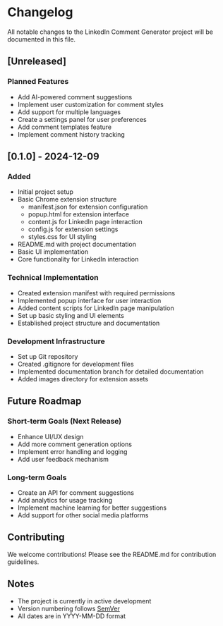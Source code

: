 # Changelog

All notable changes to the LinkedIn Comment Generator project will be documented in this file.

## [Unreleased]

### Planned Features
- Add AI-powered comment suggestions
- Implement user customization for comment styles
- Add support for multiple languages
- Create a settings panel for user preferences
- Add comment templates feature
- Implement comment history tracking

## [0.1.0] - 2024-12-09

### Added
- Initial project setup
- Basic Chrome extension structure
  - manifest.json for extension configuration
  - popup.html for extension interface
  - content.js for LinkedIn page interaction
  - config.js for extension settings
  - styles.css for UI styling
- README.md with project documentation
- Basic UI implementation
- Core functionality for LinkedIn interaction

### Technical Implementation
- Created extension manifest with required permissions
- Implemented popup interface for user interaction
- Added content scripts for LinkedIn page manipulation
- Set up basic styling and UI elements
- Established project structure and documentation

### Development Infrastructure
- Set up Git repository
- Created .gitignore for development files
- Implemented documentation branch for detailed documentation
- Added images directory for extension assets

## Future Roadmap

### Short-term Goals (Next Release)
- Enhance UI/UX design
- Add more comment generation options
- Implement error handling and logging
- Add user feedback mechanism

### Long-term Goals
- Create an API for comment suggestions
- Add analytics for usage tracking
- Implement machine learning for better suggestions
- Add support for other social media platforms

## Contributing
We welcome contributions! Please see the README.md for contribution guidelines.

## Notes
- The project is currently in active development
- Version numbering follows [SemVer](http://semver.org/)
- All dates are in YYYY-MM-DD format

